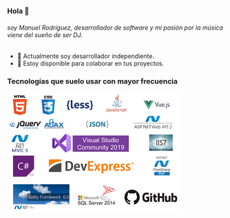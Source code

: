### Hola 👋
###### soy Manuel Rodríguez, desarrollador de software y mi pasión por la música viene del sueño de ser DJ.

- 🔭 Actualmente soy desarrollador independiente.
- 👯 Estoy disponible para colaborar en tus proyectos.

### Tecnologías que suelo usar con mayor frecuencia

![skills](https://github.com/meldj/meldj/blob/master/img/skills.png "Skills")

<!--
**meldj/meldj** is a ✨ _special_ ✨ repository because its `README.md` (this file) appears on your GitHub profile.

Here are some ideas to get you started:

- 🔭 I’m currently working on ...
- 🌱 I’m currently learning ...
- 👯 I’m looking to collaborate on ...
- 🤔 I’m looking for help with ...
- 💬 Ask me about ...
- 📫 How to reach me: ...
- 😄 Pronouns: ...
- ⚡ Fun fact: ...
-->
